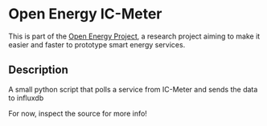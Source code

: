 # Open Energy IC-Meter

This is part of the [Open Energy Project](http://op-en.se/), a research project aiming to make it easier and faster to prototype smart energy services.

## Description

A small python script that polls a service from IC-Meter and sends the data to influxdb

For now, inspect the source for more info!
